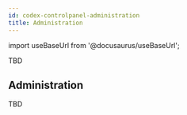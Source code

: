 ```yaml
---
id: codex-controlpanel-administration
title: Administration
---
```


import useBaseUrl from '@docusaurus/useBaseUrl';

TBD

## Administration

TBD